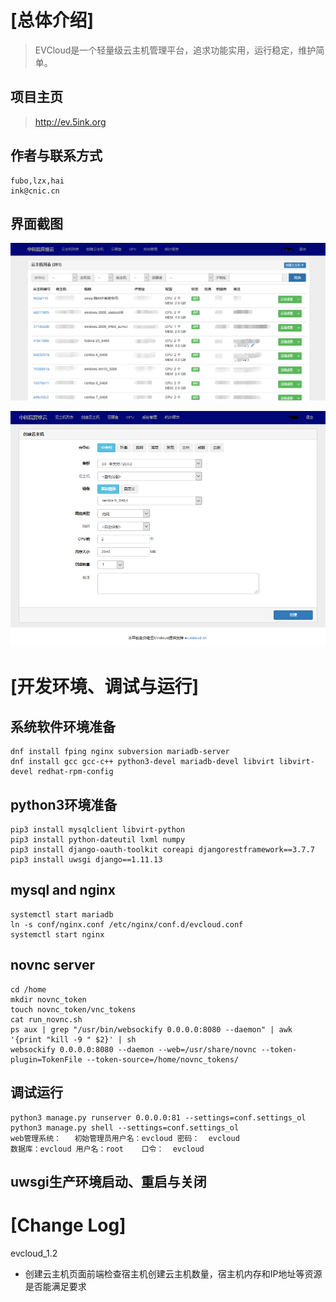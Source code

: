 # [总体介绍]
> EVCloud是一个轻量级云主机管理平台，追求功能实用，运行稳定，维护简单。

## 项目主页
>    http://ev.5ink.org


## 作者与联系方式
    fubo,lzx,hai
    ink@cnic.cn
## 界面截图
![image](images/page1.png)

![image](images/page2.png)

# [开发环境、调试与运行]
## 系统软件环境准备
    dnf install fping nginx subversion mariadb-server
    dnf install gcc gcc-c++ python3-devel mariadb-devel libvirt libvirt-devel redhat-rpm-config 
## python3环境准备
    pip3 install mysqlclient libvirt-python
    pip3 install python-dateutil lxml numpy
    pip3 install django-oauth-toolkit coreapi djangorestframework==3.7.7 
    pip3 install uwsgi django==1.11.13 
## mysql and nginx
    systemctl start mariadb
    ln -s conf/nginx.conf /etc/nginx/conf.d/evcloud.conf
    systemctl start nginx
## novnc server
    cd /home
    mkdir novnc_token
    touch novnc_token/vnc_tokens
    cat run_novnc.sh 
    ps aux | grep "/usr/bin/websockify 0.0.0.0:8080 --daemon" | awk '{print "kill -9 " $2}' | sh
    websockify 0.0.0.0:8080 --daemon --web=/usr/share/novnc --token-plugin=TokenFile --token-source=/home/novnc_tokens/
    
## 调试运行
    python3 manage.py runserver 0.0.0.0:81 --settings=conf.settings_ol
    python3 manage.py shell --settings=conf.settings_ol
    web管理系统：   初始管理员用户名：evcloud 密码：  evcloud
    数据库：evcloud 用户名：root    口令：  evcloud
    
## uwsgi生产环境启动、重启与关闭    
    
# [Change Log]

evcloud_1.2

* 创建云主机页面前端检查宿主机创建云主机数量，宿主机内存和IP地址等资源是否能满足要求
